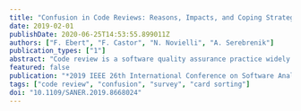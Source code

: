 ```yaml
---
title: "Confusion in Code Reviews: Reasons, Impacts, and Coping Strategies"
date: 2019-02-01
publishDate: 2020-06-25T14:53:55.899011Z
authors: ["F. Ebert", "F. Castor", "N. Novielli", "A. Serebrenik"]
publication_types: ["1"]
abstract: "Code review is a software quality assurance practice widely employed in both open source and commercial software projects to detect defects, transfer knowledge and encourage adherence to coding standards. Notwithstanding, code reviews can also delay the incorporation of a code change into a code base, thus slowing down the overall development process. Part of this delay is often a consequence of reviewers not understanding, becoming confused by, or being uncertain about the intention, behavior, or effect of a code change.We investigate the reasons and impacts of confusion in code reviews, as well as the strategies developers adopt to cope with confusion. We employ a concurrent triangulation strategy to combine the analyses of survey responses and of the code review comments, and build a comprehensive confusion framework structured along the dimensions of the review process, the artifact being reviewed, the developers themselves and the relation between the developer and the artifact. The most frequent reasons for confusion are the missing rationale, discussion of non-functional requirements of the solution, and lack of familiarity with existing code. Developers report that confusion delays the merge decision, decreases review quality, and results in additional discussions. To cope with confusion developers request information, improve familiarity with existing code, and discuss off-line. Based on the results, we provide a series of implications for tool builders, as well as insights and suggestions for researchers. The results of our work offer empirical justification for the need to improve code review tools to support developers facing confusion."
featured: false
publication: "*2019 IEEE 26th International Conference on Software Analysis, Evolution and Reengineering (SANER)*"
tags: ["code review", "confusion", "survey", "card sorting"]
doi: "10.1109/SANER.2019.8668024"
---
```


